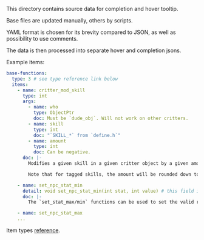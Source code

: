 This directory contains source data for completion and hover tooltip.

Base files are updated manually, others by scripts.

YAML format is chosen for its brevity compared to JSON, as well as possibility to use comments.

The data is then processed into separate hover and completion jsons.

Example items:

```yaml
base-functions:
  type: 3 # see type reference link below
  items:
    - name: critter_mod_skill
      type: int
      args:
        - name: who
          type: ObjectPtr
          doc: Must be `dude_obj`. Will not work on other critters.
        - name: skill
          type: int
          doc: "`SKILL_*` from `define.h`"
        - name: amount
          type: int
          doc: Can be negative.
      doc: |-
        Modifies a given skill in a given critter object by a given amount.

        Note that for tagged skills, the amount will be rounded down to the closest even number.

    - name: set_npc_stat_min
      detail: void set_npc_stat_min(int stat, int value) # this field is deprecated. It still works, but is is preferable to define type and args list as above.
      doc: |-
        The `set_stat_max/min` functions can be used to set the valid ranges on stats. Values returned by `get_current_stat` will be clamped to this range. The `set_pc_` function only affects the player, the `set_npc_` functions only affects other critters, and the `set_` functions affects both.

    - name: set_npc_stat_max
    ...
```

Item types [reference](https://docs.microsoft.com/en-us/dotnet/api/microsoft.visualstudio.languageserver.protocol.completionitemkind?view=visualstudiosdk-2017).
